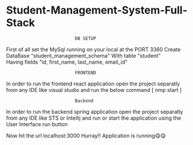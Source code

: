 # Student-Management-System-Full-Stack

                              DB SETUP
First of all set the MySql running on your local at the PORT 3360
Create DataBase "student_management_schema" 
With table       "student"  
Having fields     "id, first_name, last_name, email_id"


                              FRONTEND
In order to run the frontend react application open the project separatly from any IDE like visual studio and run the below command
                          [   nmp start   ]
                              
                              
                              
                              Backend
In order to run the backend spring application open the project separatly from any IDE like STS or Intellij and run or start the application using the 
User Interface run button


Now hit the url localhost:3000 
Hurray!! Application is running😋😋
